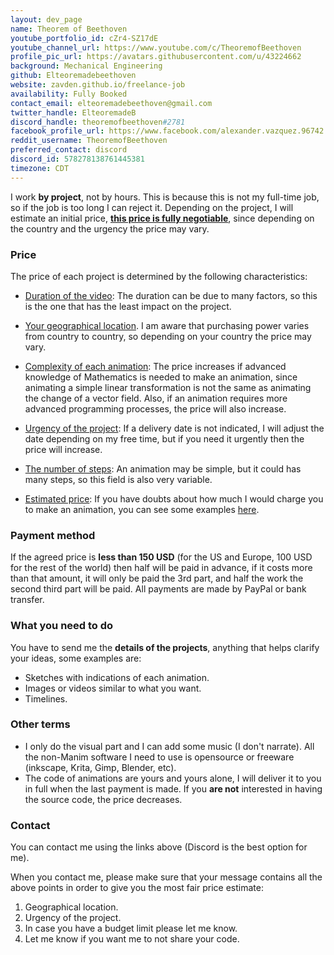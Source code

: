 ```yaml
---
layout: dev_page
name: Theorem of Beethoven
youtube_portfolio_id: cZr4-SZ17dE
youtube_channel_url: https://www.youtube.com/c/TheoremofBeethoven
profile_pic_url: https://avatars.githubusercontent.com/u/43224662
background: Mechanical Engineering
github: Elteoremadebeethoven
website: zavden.github.io/freelance-job
availability: Fully Booked
contact_email: elteoremadebeethoven@gmail.com
twitter_handle: ElteoremadeB
discord_handle: theoremofbeethoven#2781
facebook_profile_url: https://www.facebook.com/alexander.vazquez.96742
reddit_username: TheoremofBeethoven
preferred_contact: discord
discord_id: 578278138761445381
timezone: CDT
---
```


I work **by project**, not by hours. This is because this is not my full-time job, so if the job is too long I can reject it. Depending on the project, I will estimate an initial price, **<u>this price is fully negotiable</u>**, since depending on the country and the urgency the price may vary.

### Price

The price of each project is determined by the following characteristics:

- <u>Duration of the video</u>: The duration can be due to many factors, so this is the one that has the least impact on the project.

- <u>Your geographical location</u>. I am aware that purchasing power varies from country to country, so depending on your country the price may vary.

- <u>Complexity of each animation</u>: The price increases if advanced knowledge of Mathematics is needed to make an animation, since animating a simple linear transformation is not the same as animating the change of a vector field. Also, if an animation requires more advanced programming processes, the price will also increase.

- <u>Urgency of the project</u>: If a delivery date is not indicated, I will adjust the date depending on my free time, but if you need it urgently then the price will increase.

- <u>The number of steps</u>: An animation may be simple, but it could has many steps, so this field is also very variable.

- <u>Estimated price</u>: If you have doubts about how much I would charge you to make an animation, you can see some examples [here](https://zavden.github.io/freelance-job/docs/html/jobs/examples.html).

### Payment method

If the agreed price is **less than 150 USD** (for the US and Europe, 100 USD for the rest of the world) then half will be paid in advance, if it costs more than that amount, it will only be paid the 3rd part, and half the work the second third part will be paid. All payments are made by PayPal or bank transfer.

### What you need to do

You have to send me the **details of the projects**, anything that helps clarify your ideas, some examples are:

- Sketches with indications of each animation.
- Images or videos similar to what you want.
- Timelines.

### Other terms

- I only do the visual part and I can add some music (I don't narrate). All the non-Manim software I need to use is opensource or freeware (inkscape, Krita, Gimp, Blender, etc).
- The code of animations are yours and yours alone, I will deliver it to you in full when the last payment is made. If you **are not** interested in having the source code, the price decreases.

### Contact

You can contact me using the links above (Discord is the best option for me).

When you contact me, please make sure that your message contains all the above points in order to give you the most fair price estimate:
1. Geographical location.
2. Urgency of the project.
3. In case you have a budget limit please let me know.
4. Let me know if you want me to not share your code.
